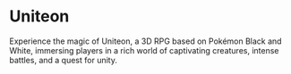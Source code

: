 # Uniteon
Experience the magic of Uniteon, a 3D RPG based on Pokémon Black and White, immersing players in a rich world of captivating creatures, intense battles, and a quest for unity.
